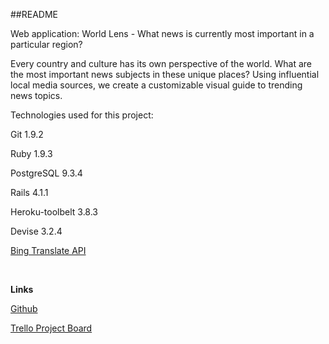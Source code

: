 ##README



Web application:
World Lens - What news is currently most important in a particular region?

Every country and culture has its own perspective of the world. What are the most important news subjects in these unique places? Using influential local media sources, we create a customizable visual guide to trending news topics.

Technologies used for this project:

Git  1.9.2

Ruby 1.9.3 

PostgreSQL 9.3.4


Rails 4.1.1

Heroku-toolbelt 3.8.3

Devise 3.2.4

<a href="https://github.com/CodeBlock/bing_translator-gem">Bing Translate API</a>

</br>

**Links**

<a href="https://github.com/ChrisMLee/news-zones">Github</a>

<a href ="https://trello.com/b/D8gyZaoL/team-american-dream">Trello Project Board</a>